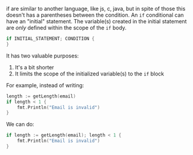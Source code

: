 if are similar to another language, like js, c, java, but in spite of those this doesn't has a parentheses between the condition.
An `if` conditional can have an "initial" statement. The variable(s) created in the initial statement are _only_ defined within the scope of the `if` body.

```go
if INITIAL_STATEMENT; CONDITION {
}
```
It has two valuable purposes:

1. It's a bit shorter
2. It limits the scope of the initialized variable(s) to the `if` block

For example, instead of writing:

```go
length := getLength(email)
if length < 1 {
    fmt.Println("Email is invalid")
}
```

We can do:

```go
if length := getLength(email); length < 1 {
    fmt.Println("Email is invalid")
}
```